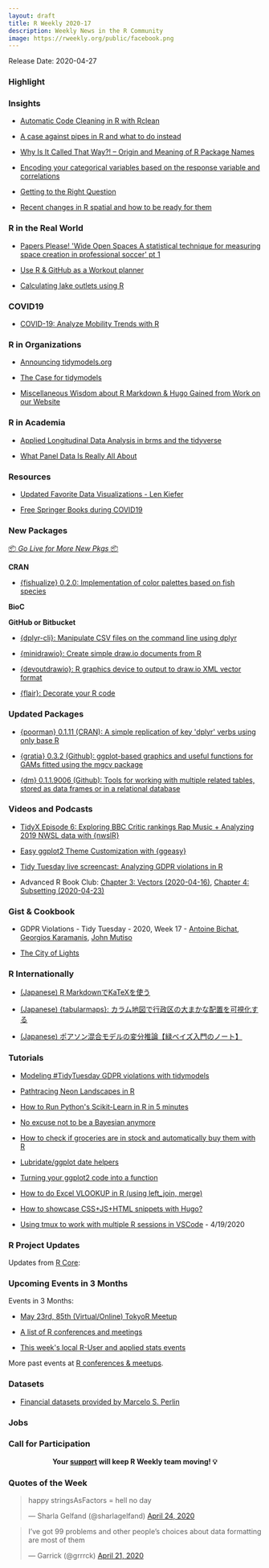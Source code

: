 ```yaml
---
layout: draft
title: R Weekly 2020-17
description: Weekly News in the R Community
image: https://rweekly.org/public/facebook.png
---
```


Release Date: 2020-04-27

###  Highlight



### Insights

+ [Automatic Code Cleaning in R with Rclean](https://ropensci.org/blog/2020/04/21/rclean/)

+ [A case against pipes in R and what to do instead](http://www.seascapemodels.org/rstats/2020/04/21/a-case-against-pipes.html)

+ [Why Is It Called That Way?! – Origin and Meaning of R Package Names](https://www.statworx.com/ch/blog/why-is-it-called-that-way-origin-and-meaning-of-r-package-names/)

+ [Encoding your categorical variables based on the response variable and correlations](https://thierrymoudiki.github.io/blog/2020/04/24/python/r/misc/target-encoder-correlation)

+ [Getting to the Right Question](https://blog.rstudio.com/2020/04/22/getting-to-the-right-question/)

+ [Recent changes in R spatial and how to be ready for them](https://geocompr.github.io/post/2020/whyr_webinar004/)

### R in the Real World

+ [Papers Please! 'Wide Open Spaces A statistical technique for measuring space creation in professional soccer' pt 1](https://www.robert-hickman.eu/post/fall_back_in_to_space/)

+ [Use R & GitHub as a Workout planner](https://colinfay.me/r-git-workout-planner/)

+ [Calculating lake outlets using R](https://fishandwhistle.net/post/2020/calculating-lake-outlets-using-r/)

### COVID19

+ [COVID-19: Analyze Mobility Trends with R](https://blog.ephorie.de/covid-19-analyze-mobility-trends-with-r)

###  R in Organizations

+ [Announcing tidymodels.org](https://www.tidyverse.org/blog/2020/04/tidymodels-org/)

+ [The Case for tidymodels](https://rviews.rstudio.com/2020/04/21/the-case-for-tidymodels/)

+ [Miscellaneous Wisdom about R Markdown & Hugo Gained from Work on our Website](https://ropensci.org/technotes/2020/04/23/rmd-learnings/)


###  R in Academia

+ [Applied Longitudinal Data Analysis in brms and the tidyverse](https://bookdown.org/content/4253/)

+ [What Panel Data Is Really All About](http://www.robertkubinec.com/post/fixed_effects/)

###  Resources

+ [Updated Favorite Data Visualizations - Len Kiefer](http://lenkiefer.com/2020/04/20/updated-favorite-data-visualizations/)

+ [Free Springer Books during COVID19](https://paulvanderlaken.com/2020/04/24/free-springer-books-computer-science-covid19/)

###  New Packages

<p class="added-hostname"><a href="https://rweekly.org/live" target="_blank" class="externalLink">📦 <i>Go Live for More New Pkgs</i> 📦</a></p>

**CRAN**

+ [{fishualize} 0.2.0: Implementation of color palettes based on fish species](https://cran.r-project.org/web/packages/fishualize/index.html)

**BioC**



**GitHub or Bitbucket**

+ [{dplyr-cli}: Manipulate CSV files on the command line using dplyr](https://coolbutuseless.github.io/2020/04/20/manipulate-csv-files-on-the-command-line-with-dplyr-cli/)

+ [{minidrawio}: Create simple draw.io documents from R](https://github.com/coolbutuseless/minidrawio)

+ [{devoutdrawio}: R graphics device to output to draw.io XML vector format](https://github.com/coolbutuseless/devoutdrawio)

+ [{flair}: Decorate your R code](https://github.com/kbodwin/flair)

### Updated Packages

+ [{poorman} 0.1.11 (CRAN): A simple replication of key 'dplyr' verbs using only base R](https://cran.r-project.org/web/packages/poorman/index.html)

+ [{gratia} 0.3.2 (Github): ggplot-based graphics and useful functions for GAMs fitted using the mgcv package](https://github.com/gavinsimpson/gratia)

+ [{dm} 0.1.1.9006 (Github): Tools for working with multiple related tables, stored as data frames or in a relational database](https://github.com/krlmlr/dm)

###  Videos and Podcasts

+ [TidyX Episode 6: Exploring BBC Critic rankings Rap Music + Analyzing 2019 NWSL data with {nwslR}](https://www.youtube.com/watch?v=XKjhws2ryFw)

+ [Easy ggplot2 Theme Customization with {ggeasy}](https://www.youtube.com/watch?time_continue=1&v=iAH1GJoBZmI&feature=emb_logo)

+ [Tidy Tuesday live screencast: Analyzing GDPR violations in R](https://www.youtube.com/watch?v=EVvnnWKO_4w)

+ Advanced R Book Club: [Chapter 3: Vectors (2020-04-16)](https://www.youtube.com/watch?v=pQ-xDAPEQaw), [Chapter 4: Subsetting (2020-04-23)](https://www.youtube.com/watch?v=eLMpCc0t1cg)

### Gist & Cookbook

+ GDPR Violations - Tidy Tuesday - 2020, Week 17 - [Antoine Bichat](https://github.com/abichat/tidytuesday/blob/master/scripts/script_2020-04-21.R), [Georgios Karamanis](https://github.com/gkaramanis/tidytuesday/tree/master/2020-week17), [John Mutiso](https://github.com/johnmutiso/-TidyTuesday/blob/master/2020/week%2017/script.R)

+ [The City of Lights](https://github.com/khufkens/city_of_lights)

### R Internationally

+ [(Japanese) R MarkdownでKaTeXを使う](https://blog.atusy.net/2020/04/23/katex-in-html-doc/)

+ [(Japanese) {tabularmaps}: カラム地図で行政区の大まかな配置を可視化する](https://uribo.hatenablog.com/entry/2020/04/22/174802)

+ [(Japanese) ポアソン混合モデルの変分推論【緑ベイズ入門のノート】](https://www.anarchive-beta.com/entry/2020/04/23/171354)

###  Tutorials

+ [Modeling #TidyTuesday GDPR violations with tidymodels](https://juliasilge.com/blog/gdpr-violations/)

+ [Pathtracing Neon Landscapes in R](https://www.tylermw.com/pathtracing-neon-landscapes-in-r/)

+ [How to Run Python's Scikit-Learn in R in 5 minutes](https://www.business-science.io/learn-r/2020/04/20/setup-python-in-r-with-rmarkdown.html)

+ [No excuse not to be a Bayesian anymore](https://www.brodrigues.co/blog/2020-04-20-no_excuse/)

+ [How to check if groceries are in stock and automatically buy them with R](http://theautomatic.net/2020/04/21/make-your-amazon-purchases-with-r/)

+ [Lubridate/ggplot date helpers](https://scottishsnow.wordpress.com/2020/04/24/lubridate-ggplot-date-helpers/)

+ [Turning your ggplot2 code into a function](https://thomas-neitmann.netlify.app/posts/turning-your-ggplot2-code-into-a-function/)

+ [How to do Excel VLOOKUP in R (using left_join, merge)](https://www.programmingwithr.com/how-to-do-excel-vlookup-in-r-using-left-join-merge/)

+ [How to showcase CSS+JS+HTML snippets with Hugo?](https://masalmon.eu/2020/04/21/css-snippet/)

+ [Using tmux to work with multiple R sessions in VSCode](https://renkun.me/2020/04/14/writing-r-in-vscode-working-with-multiple-r-sessions/) - 4/19/2020

<!--<div class="post-more-begin></div><div class="post-more-end"></div>-->

###  R Project Updates

Updates from [R Core](http://developer.r-project.org/blosxom.cgi/R-devel/NEWS):


###  Upcoming Events in 3 Months

Events in 3 Months:

+ [May 23rd, 85th (Virtual/Online) TokyoR Meetup](https://tokyor.connpass.com/)

+ [A list of R conferences and meetings](https://jumpingrivers.github.io/meetingsR/events.html)

+ [This week's local R-User and applied stats events](https://community.rstudio.com/c/irl)


More past events at [R conferences & meetups](https://conf.rweekly.org).


### Datasets

+ [Financial datasets provided by Marcelo S. Perlin](https://www.msperlin.com/blog/data/data/)

### Jobs




###  Call for Participation


<p class="hide-support added-hostname support-rweekly" style="text-align: center;font-weight: bold;">Your <a class="non-visited externalLink" href="https://www.patreon.com/rweekly" onclick="pas(this)">support</a> will keep R Weekly team moving! 💡</p>

###  Quotes of the Week

<blockquote class="twitter-tweet"><p lang="en" dir="ltr">happy stringsAsFactors = hell no day</p>&mdash; Sharla Gelfand (@sharlagelfand) <a href="https://twitter.com/sharlagelfand/status/1253715120590553090?ref_src=twsrc%5Etfw">April 24, 2020</a></blockquote> <script async src="https://platform.twitter.com/widgets.js" charset="utf-8"></script>

<blockquote class="twitter-tweet"><p lang="en" dir="ltr">I’ve got 99 problems and other people’s choices about data formatting are most of them</p>&mdash; Garrick (@grrrck) <a href="https://twitter.com/grrrck/status/1252704601024999437?ref_src=twsrc%5Etfw">April 21, 2020</a></blockquote> <script async src="https://platform.twitter.com/widgets.js" charset="utf-8"></script>
